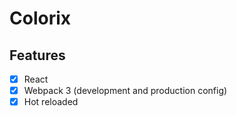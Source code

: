 # Colorix

## Features

- [x] React
- [x] Webpack 3 (development and production config)
- [x] Hot reloaded